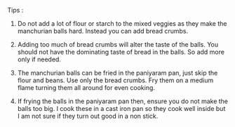Tips :

1. Do not add a lot of flour or starch to the mixed veggies as they make the manchurian balls hard. Instead you can add bread crumbs.

2. Adding too much of bread crumbs will alter the taste of the balls. You should not have the dominating taste of bread in the balls. So add more only if needed.

3. The manchurian balls can be fried in the paniyaram pan, just skip the flour and beans. Use only the bread crumbs. Fry them on a medium flame turning them all around for even cooking.

4. If frying the balls in the paniyaram pan then, ensure you do not make the balls too big. I cook these in a cast iron pan so they cook well inside but I am not sure if they turn out good in a non stick.

